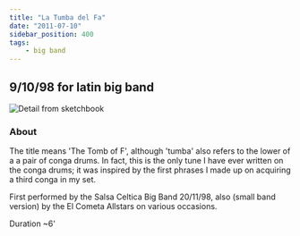 ```yaml
---
title: "La Tumba del Fa"
date: "2011-07-10"
sidebar_position: 400
tags:
    - big band
---
```

## 9/10/98 for latin big band

![](/img/tumba2.png "Detail from sketchbook")

### About

The title means 'The Tomb of F', although 'tumba' also refers to the lower of a a pair of conga drums. In fact, this is the only tune I have ever written on the conga drums; it was inspired by the first phrases I made up on acquiring a third conga in my set.

First performed by the Salsa Celtica Big Band 20/11/98, also (small band version) by the El Cometa Allstars on various occasions.

Duration ~6'
